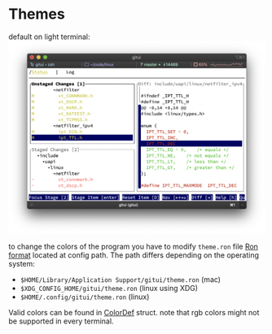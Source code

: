 # Themes 

default on light terminal:
![](assets/light-theme.png)

to change the colors of the program you have to modify `theme.ron` file
[Ron format](https://github.com/ron-rs/ron) located at config path. The path differs depending on the operating system:

* `$HOME/Library/Application Support/gitui/theme.ron` (mac)
* `$XDG_CONFIG_HOME/gitui/theme.ron` (linux using XDG)
* `$HOME/.config/gitui/theme.ron` (linux)

Valid colors can be found in [ColorDef](./src/ui/style.rs#ColorDef) struct. note that rgb colors might not be supported 
in every terminal.
